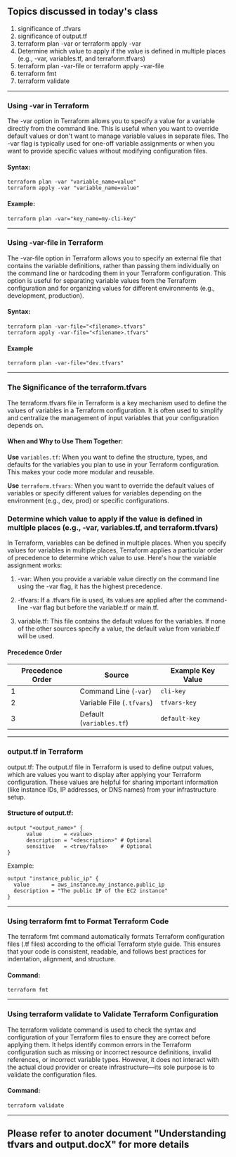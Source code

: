 Topics discussed in today's class
-----------------------------------------

1. significance of .tfvars
2. significance of output.tf
3. terraform plan -var or terraform apply -var
4. Determine which value to apply if the  value is defined in multiple places (e.g., -var, variables.tf, and terraform.tfvars)
5. terraform plan -var-file <filename> or terraform apply -var-file <filename>
6. terraform fmt
7. terraform validate
----------------------------------------------------------------------------------
### Using -var in Terraform
The -var option in Terraform allows you to specify a value for a variable directly from the command line. This is useful when you want to override default values or don't want to manage variable values in separate files. The -var flag is typically used for one-off variable assignments or when you want to provide specific values without modifying configuration files.

#### Syntax:
```
terraform plan -var "variable_name=value"
terraform apply -var "variable_name=value"
```
#### Example:
```
terraform plan -var="key_name=my-cli-key"
```
-----------------------------------------------------------------------
### Using -var-file in Terraform
The -var-file option in Terraform allows you to specify an external file that contains the variable definitions, rather than passing them individually on the command line or hardcoding them in your Terraform configuration. This option is useful for separating variable values from the Terraform configuration and for organizing values for different environments (e.g., development, production).

#### Syntax: 
```
terraform plan -var-file="<filename>.tfvars"
terraform apply -var-file="<filename>.tfvars"
```
#### Example
```
terraform plan -var-file="dev.tfvars"
```
----------------------------------------------------------------------------------------
### The Significance of the terraform.tfvars 
The terraform.tfvars file in Terraform is a key mechanism used to define the values of variables in a Terraform configuration. It is often used to simplify and centralize the management of input variables that your configuration depends on.
#### When and Why to Use Them Together:
**Use** `variables.tf`: When you want to define the structure, types, and defaults for the variables you plan to use in your Terraform configuration. This makes your code more modular and reusable.

**Use** `terraform.tfvars`: When you want to override the default values of variables or specify different values for variables depending on the environment (e.g., dev, prod) or specific configurations.

###  Determine which value to apply if the  value is defined in multiple places (e.g., -var, variables.tf, and terraform.tfvars)

In Terraform, variables can be defined in multiple places. When you specify values for variables in multiple places, Terraform applies a particular order of precedence to determine which value to use. Here's how the variable assignment works:

1. -var: When you provide a variable value directly on the command line using the -var flag, it has the highest precedence.

2. -tfvars: If a .tfvars file is used, its values are applied after the command-line -var flag but before the variable.tf or main.tf.

3. variable.tf: This file contains the default values for the variables. If none of the other sources specify a value, the default value from variable.tf will be used.

#### Precedence Order
| Precedence Order | Source                  | Example Key Value   |
|-------------------|-------------------------|---------------------|
| 1                 | Command Line (`-var`)  | `cli-key`          |
| 2                 | Variable File (`.tfvars`) | `tfvars-key`     |
| 3                 | Default (`variables.tf`) | `default-key`     |

----------------------------------------------------------------------------------------------
### output.tf in Terraform
output.tf: The output.tf file in Terraform is used to define output values, which are values you want to display after applying your Terraform configuration. These values are helpful for sharing important information (like instance IDs, IP addresses, or DNS names) from your infrastructure setup.

#### Structure of output.tf:
```
output "<output_name>" {
      value       = <value>
      description = "<description>" # Optional
      sensitive   = <true/false>    # Optional
}
```

Example:
```
output "instance_public_ip" {
  value       = aws_instance.my_instance.public_ip
  description = "The public IP of the EC2 instance"
}
```

------------------------------------------------------------------------------------------
### Using terraform fmt to Format Terraform Code
The terraform fmt command automatically formats Terraform configuration files (.tf files) according to the official Terraform style guide. This ensures that your code is consistent, readable, and follows best practices for indentation, alignment, and structure.

#### Command:
```
terraform fmt
```
--------------------------------------------------------------------------------------------
### Using terraform validate to Validate Terraform Configuration
The terraform validate command is used to check the syntax and configuration of your Terraform files to ensure they are correct before applying them. It helps identify common errors in the Terraform configuration such as missing or incorrect resource definitions, invalid references, or incorrect variable types. However, it does not interact with the actual cloud provider or create infrastructure—its sole purpose is to validate the configuration files.


#### Command: 
```
terraform validate
```
------------------------------------------------------------------------
Please refer to anoter document "Understanding tfvars and output.docX" for more details
----------------------------------------------------------------------------